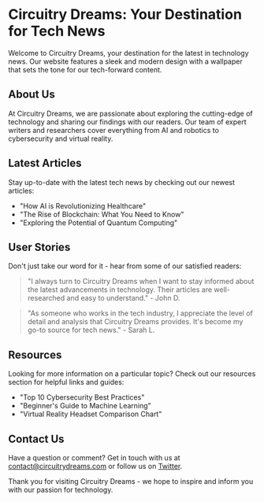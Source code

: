 <!--font:Inter-->

# Circuitry Dreams: Your Destination for Tech News

Welcome to Circuitry Dreams, your destination for the latest in technology news. Our website features a sleek and modern design with a wallpaper that sets the tone for our tech-forward content.

## About Us
At Circuitry Dreams, we are passionate about exploring the cutting-edge of technology and sharing our findings with our readers. Our team of expert writers and researchers cover everything from AI and robotics to cybersecurity and virtual reality.

## Latest Articles
Stay up-to-date with the latest tech news by checking out our newest articles:

- "How AI is Revolutionizing Healthcare"
- "The Rise of Blockchain: What You Need to Know"
- "Exploring the Potential of Quantum Computing"

## User Stories
Don't just take our word for it - hear from some of our satisfied readers:

> "I always turn to Circuitry Dreams when I want to stay informed about the latest advancements in technology. Their articles are well-researched and easy to understand." - John D.

> "As someone who works in the tech industry, I appreciate the level of detail and analysis that Circuitry Dreams provides. It's become my go-to source for tech news." - Sarah L.

## Resources
Looking for more information on a particular topic? Check out our resources section for helpful links and guides:

- "Top 10 Cybersecurity Best Practices"
- "Beginner's Guide to Machine Learning"
- "Virtual Reality Headset Comparison Chart"

## Contact Us
Have a question or comment? Get in touch with us at [contact@circuitrydreams.com](mailto:contact@circuitrydreams.com) or follow us on [Twitter](#). 

Thank you for visiting Circuitry Dreams - we hope to inspire and inform you with our passion for technology.

<!--

Write me content for website with wallpaper which alt text is:

"A wallpaper with a repeating pattern of circuit board components, in shades of black, grey, and neon green."

The name/title of the page should not be 1:1 copy of the alt text but rather a real content of the website which is using this wallpaper.

- Use markdown format 
- Start with heading
- Heading should be short and concise
- The content should look like a real website 
- The website should not be about the wallpaper, wallpaper is just a related background
- Heading should be contain work "wallpaper" or "background"
- Include real sections like references, contact, user stories, etc. use things relevant to the page purpose.
- Feel free to use structure like headings, bullets, numbering, blockquotes, paragraphs, horizontal lines, etc.
- You can use formatting like bold or _italic_
- You can include UTF-8 emojis
- Links should be only #hash anchors (and you can refer to the document itself)
- Do not include images


---


# "Circuitry Dreams" - A Futuristic Tech Blog

Welcome to Circuitry Dreams, your go-to source for the latest in technology news and trends. Our website features a sleek and modern design with a wallpaper that sets the tone for our tech-forward content.

## About Us
At Circuitry Dreams, we are passionate about exploring the cutting-edge of technology and sharing our findings with our readers. Our team of expert writers and researchers cover everything from AI and robotics to cybersecurity and virtual reality.

## Latest Articles
Stay up-to-date with the latest tech news and trends by checking out our newest articles:

- "How AI is Revolutionizing Healthcare"
- "The Rise of Blockchain: What You Need to Know"
- "Exploring the Potential of Quantum Computing"

## User Stories
Don't just take our word for it - hear from some of our satisfied readers:

> "I always turn to Circuitry Dreams when I want to stay informed about the latest advancements in technology. Their articles are well-researched and easy to understand." - John D.

> "As someone who works in the tech industry, I appreciate the level of detail and analysis that Circuitry Dreams provides. It's become my go-to source for tech news." - Sarah L.

## Resources
Looking for more information on a particular topic? Check out our resources section for helpful links and guides:

- "Top 10 Cybersecurity Best Practices"
- "Beginner's Guide to Machine Learning"
- "Virtual Reality Headset Comparison Chart"

## Contact Us
Have a question or comment? We'd love to hear from you! Get in touch with us at [contact@circuitrydreams.com](mailto:contact@circuitrydreams.com) or follow us on [Twitter](#). 

Thank you for visiting Circuitry Dreams - we hope to inspire and inform you with our passion for technology.


---


Heading is too long, rewrite whole content.


---


# Circuitry Dreams: Your Destination for Cutting-Edge Tech News

Welcome to Circuitry Dreams, your destination for the latest in technology news and trends. Our sleek and modern website features a wallpaper with a repeating pattern of circuit board components, in shades of black, grey, and neon green.

## About Us
At Circuitry Dreams, we are passionate about exploring the cutting-edge of technology and sharing our findings with our readers. Our team of expert writers and researchers cover everything from AI and robotics to cybersecurity and virtual reality.

## Latest Articles
Stay up-to-date with the latest tech news and trends by checking out our newest articles:

- "How AI is Revolutionizing Healthcare"
- "The Rise of Blockchain: What You Need to Know"
- "Exploring the Potential of Quantum Computing"

## User Stories
Don't just take our word for it - hear from some of our satisfied readers:

> "I always turn to Circuitry Dreams when I want to stay informed about the latest advancements in technology. Their articles are well-researched and easy to understand." - John D.

> "As someone who works in the tech industry, I appreciate the level of detail and analysis that Circuitry Dreams provides. It's become my go-to source for tech news." - Sarah L.

## Resources
Looking for more information on a particular topic? Check out our resources section for helpful links and guides:

- "Top 10 Cybersecurity Best Practices"
- "Beginner's Guide to Machine Learning"
- "Virtual Reality Headset Comparison Chart"

## Contact Us
Have a question or comment? We'd love to hear from you! Get in touch with us at [contact@circuitrydreams.com](mailto:contact@circuitrydreams.com) or follow us on [Twitter](#). 

Thank you for visiting Circuitry Dreams - we hope to inspire and inform you with our passion for technology.


---


Heading is too long, rewrite whole content.


---


# Circuitry Dreams: Your Source for Tech News and Trends

Welcome to Circuitry Dreams, your go-to source for the latest in technology news and trends. Our website features a sleek and modern design with a wallpaper that sets the tone for our tech-forward content.

## About Us
At Circuitry Dreams, we are passionate about exploring the cutting-edge of technology and sharing our findings with our readers. Our team of expert writers and researchers cover everything from AI and robotics to cybersecurity and virtual reality.

## Latest Articles
Stay up-to-date with the latest tech news and trends by checking out our newest articles:

- "How AI is Revolutionizing Healthcare"
- "The Rise of Blockchain: What You Need to Know"
- "Exploring the Potential of Quantum Computing"

## User Stories
Don't just take our word for it - hear from some of our satisfied readers:

> "I always turn to Circuitry Dreams when I want to stay informed about the latest advancements in technology. Their articles are well-researched and easy to understand." - John D.

> "As someone who works in the tech industry, I appreciate the level of detail and analysis that Circuitry Dreams provides. It's become my go-to source for tech news." - Sarah L.

## Resources
Looking for more information on a particular topic? Check out our resources section for helpful links and guides:

- "Top 10 Cybersecurity Best Practices"
- "Beginner's Guide to Machine Learning"
- "Virtual Reality Headset Comparison Chart"

## Contact Us
Have a question or comment? Get in touch with us at [contact@circuitrydreams.com](mailto:contact@circuitrydreams.com) or follow us on [Twitter](#). 

Thank you for visiting Circuitry Dreams - we hope to inspire and inform you with our passion for technology.


---


Heading is too long, rewrite whole content.


---


# Circuitry Dreams: Your Destination for Tech News

Welcome to Circuitry Dreams, your destination for the latest in technology news. Our website features a sleek and modern design with a wallpaper that sets the tone for our tech-forward content.

## About Us
At Circuitry Dreams, we are passionate about exploring the cutting-edge of technology and sharing our findings with our readers. Our team of expert writers and researchers cover everything from AI and robotics to cybersecurity and virtual reality.

## Latest Articles
Stay up-to-date with the latest tech news by checking out our newest articles:

- "How AI is Revolutionizing Healthcare"
- "The Rise of Blockchain: What You Need to Know"
- "Exploring the Potential of Quantum Computing"

## User Stories
Don't just take our word for it - hear from some of our satisfied readers:

> "I always turn to Circuitry Dreams when I want to stay informed about the latest advancements in technology. Their articles are well-researched and easy to understand." - John D.

> "As someone who works in the tech industry, I appreciate the level of detail and analysis that Circuitry Dreams provides. It's become my go-to source for tech news." - Sarah L.

## Resources
Looking for more information on a particular topic? Check out our resources section for helpful links and guides:

- "Top 10 Cybersecurity Best Practices"
- "Beginner's Guide to Machine Learning"
- "Virtual Reality Headset Comparison Chart"

## Contact Us
Have a question or comment? Get in touch with us at [contact@circuitrydreams.com](mailto:contact@circuitrydreams.com) or follow us on [Twitter](#). 

Thank you for visiting Circuitry Dreams - we hope to inspire and inform you with our passion for technology.


---


Write me a Google font which is best fitting for the website.

Pick from the list:
- Inter
- Montserrat
- Playfair Display
- Poppins
- Open Sans
- Barlow Condensed
- Roboto
- Orbitron
- Raleway
- Alegreya
- Lobster
- Exo 2
- Lato
- Futura
- Great Vibes
- Dancing Script
- IBM Plex Sans


Write just the font name nothing else.


---


I recommend using the "Inter" font for this website.

-->

